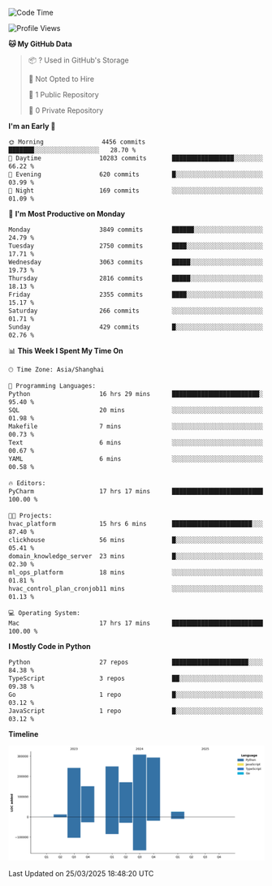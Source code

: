 <!--START_SECTION:waka-->
![Code Time](http://img.shields.io/badge/Code%20Time-207%20hrs%203%20mins-blue)

![Profile Views](http://img.shields.io/badge/Profile%20Views-0-blue)

**🐱 My GitHub Data** 

> 📦 ? Used in GitHub's Storage 
 > 
> 🚫 Not Opted to Hire
 > 
> 📜 1 Public Repository 
 > 
> 🔑 0 Private Repository 
 > 
**I'm an Early 🐤** 

```text
🌞 Morning                4456 commits        ███████░░░░░░░░░░░░░░░░░░   28.70 % 
🌆 Daytime                10283 commits       █████████████████░░░░░░░░   66.22 % 
🌃 Evening                620 commits         █░░░░░░░░░░░░░░░░░░░░░░░░   03.99 % 
🌙 Night                  169 commits         ░░░░░░░░░░░░░░░░░░░░░░░░░   01.09 % 
```
📅 **I'm Most Productive on Monday** 

```text
Monday                   3849 commits        ██████░░░░░░░░░░░░░░░░░░░   24.79 % 
Tuesday                  2750 commits        ████░░░░░░░░░░░░░░░░░░░░░   17.71 % 
Wednesday                3063 commits        █████░░░░░░░░░░░░░░░░░░░░   19.73 % 
Thursday                 2816 commits        █████░░░░░░░░░░░░░░░░░░░░   18.13 % 
Friday                   2355 commits        ████░░░░░░░░░░░░░░░░░░░░░   15.17 % 
Saturday                 266 commits         ░░░░░░░░░░░░░░░░░░░░░░░░░   01.71 % 
Sunday                   429 commits         █░░░░░░░░░░░░░░░░░░░░░░░░   02.76 % 
```


📊 **This Week I Spent My Time On** 

```text
🕑︎ Time Zone: Asia/Shanghai

💬 Programming Languages: 
Python                   16 hrs 29 mins      ████████████████████████░   95.40 % 
SQL                      20 mins             ░░░░░░░░░░░░░░░░░░░░░░░░░   01.98 % 
Makefile                 7 mins              ░░░░░░░░░░░░░░░░░░░░░░░░░   00.73 % 
Text                     6 mins              ░░░░░░░░░░░░░░░░░░░░░░░░░   00.67 % 
YAML                     6 mins              ░░░░░░░░░░░░░░░░░░░░░░░░░   00.58 % 

🔥 Editors: 
PyCharm                  17 hrs 17 mins      █████████████████████████   100.00 % 

🐱‍💻 Projects: 
hvac_platform            15 hrs 6 mins       ██████████████████████░░░   87.40 % 
clickhouse               56 mins             █░░░░░░░░░░░░░░░░░░░░░░░░   05.41 % 
domain_knowledge_server  23 mins             █░░░░░░░░░░░░░░░░░░░░░░░░   02.30 % 
ml_ops_platform          18 mins             ░░░░░░░░░░░░░░░░░░░░░░░░░   01.81 % 
hvac_control_plan_cronjob11 mins             ░░░░░░░░░░░░░░░░░░░░░░░░░   01.13 % 

💻 Operating System: 
Mac                      17 hrs 17 mins      █████████████████████████   100.00 % 
```

**I Mostly Code in Python** 

```text
Python                   27 repos            █████████████████████░░░░   84.38 % 
TypeScript               3 repos             ██░░░░░░░░░░░░░░░░░░░░░░░   09.38 % 
Go                       1 repo              █░░░░░░░░░░░░░░░░░░░░░░░░   03.12 % 
JavaScript               1 repo              █░░░░░░░░░░░░░░░░░░░░░░░░   03.12 % 
```



**Timeline**

![Lines of Code chart](https://raw.githubusercontent.com/jixingyou/jixingyou/main/assets/bar_graph.png)


 Last Updated on 25/03/2025 18:48:20 UTC
<!--END_SECTION:waka-->